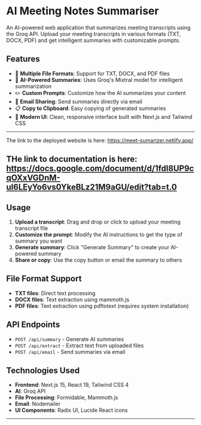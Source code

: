 # AI Meeting Notes Summariser

An AI-powered web application that summarizes meeting transcripts using the Groq API. Upload your meeting transcripts in various formats (TXT, DOCX, PDF) and get intelligent summaries with customizable prompts.

## Features

- 📄 **Multiple File Formats**: Support for TXT, DOCX, and PDF files
- 🤖 **AI-Powered Summaries**: Uses Groq's Mixtral model for intelligent summarization
- ✏️ **Custom Prompts**: Customize how the AI summarizes your content
- 📧 **Email Sharing**: Send summaries directly via email
- 📋 **Copy to Clipboard**: Easy copying of generated summaries
- 🎨 **Modern UI**: Clean, responsive interface built with Next.js and Tailwind CSS

-------------------------
The link to the deployed website is here: 
https://meet-sumarizer.netlify.app/

THe link to documentation is here:
https://docs.google.com/document/d/1fdl8UP9cqOXxVGDnM-ul6LEyYo6vs0YkeBLz21M9aGU/edit?tab=t.0
----------------------

## Usage

1. **Upload a transcript**: Drag and drop or click to upload your meeting transcript file
2. **Customize the prompt**: Modify the AI instructions to get the type of summary you want
3. **Generate summary**: Click "Generate Summary" to create your AI-powered summary
4. **Share or copy**: Use the copy button or email the summary to others

## File Format Support

- **TXT files**: Direct text processing
- **DOCX files**: Text extraction using mammoth.js
- **PDF files**: Text extraction using pdftotext (requires system installation)

## API Endpoints

- `POST /api/summary` - Generate AI summaries
- `POST /api/extract` - Extract text from uploaded files
- `POST /api/email` - Send summaries via email

## Technologies Used

- **Frontend**: Next.js 15, React 19, Tailwind CSS 4
- **AI**: Groq API 
- **File Processing**: Formidable, Mammoth.js
- **Email**: Nodemailer
- **UI Components**: Radix UI, Lucide React icons

-------------------------------
